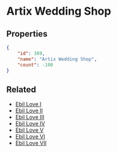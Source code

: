 # Artix Wedding Shop

<no description available>

## Properties

```json
{
    "id": 389,
    "name": "Artix Wedding Shop",
    "count": -100
}
```

## Related

- [Ebil Love I](../items/11165-ebil-love-i.md)
- [Ebil Love II](../items/11166-ebil-love-ii.md)
- [Ebil Love III](../items/11167-ebil-love-iii.md)
- [Ebil Love IV](../items/11168-ebil-love-iv.md)
- [Ebil Love V](../items/11169-ebil-love-v.md)
- [Ebil Love VI](../items/11170-ebil-love-vi.md)
- [Ebil Love VII](../items/11171-ebil-love-vii.md)

